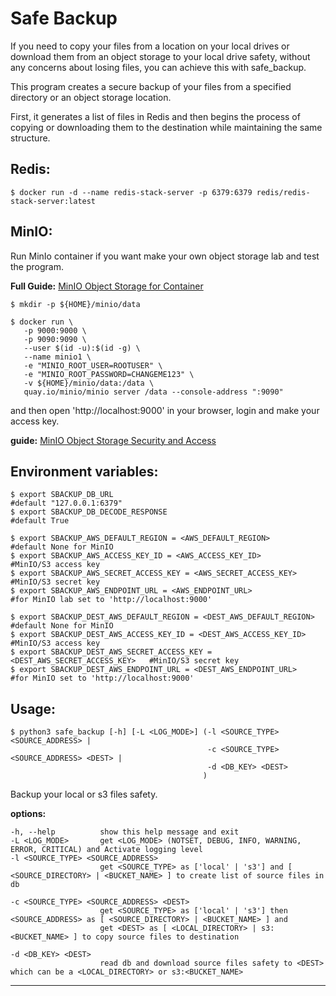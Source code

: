 
# Safe Backup

If you need to copy your files from a location on your local drives or download them from an object storage to your local drive safety, without any concerns about losing files, you can achieve this with safe_backup.

This program creates a secure backup of your files from a specified directory or an object storage location.

First, it generates a list of files in Redis and then begins the process of copying or downloading them to the destination while maintaining the same structure.

## Redis:

    $ docker run -d --name redis-stack-server -p 6379:6379 redis/redis-stack-server:latest

## MinIO:

Run MinIo container if you want make your own object storage lab and test the program.

**Full Guide:**  [MinIO Object Storage for Container](https://min.io/docs/minio/container/index.html)

    $ mkdir -p ${HOME}/minio/data

    $ docker run \
       -p 9000:9000 \
       -p 9090:9090 \
       --user $(id -u):$(id -g) \
       --name minio1 \
       -e "MINIO_ROOT_USER=ROOTUSER" \
       -e "MINIO_ROOT_PASSWORD=CHANGEME123" \
       -v ${HOME}/minio/data:/data \
       quay.io/minio/minio server /data --console-address ":9090"

and then open 'http://localhost:9000' in your browser, login and make your access key.

**guide:** [MinIO Object Storage Security and Access](https://min.io/docs/minio/linux/administration/console/security-and-access.html#id1)

## Environment variables:

    $ export SBACKUP_DB_URL                                                      #default "127.0.0.1:6379"
    $ export SBACKUP_DB_DECODE_RESPONSE                                          #default True
    
    $ export SBACKUP_AWS_DEFAULT_REGION = <AWS_DEFAULT_REGION>                   #default None for MinIO
    $ export SBACKUP_AWS_ACCESS_KEY_ID = <AWS_ACCESS_KEY_ID>                     #MinIO/S3 access key
    $ export SBACKUP_AWS_SECRET_ACCESS_KEY = <AWS_SECRET_ACCESS_KEY>             #MinIO/S3 secret key
    $ export SBACKUP_AWS_ENDPOINT_URL = <AWS_ENDPOINT_URL>                       #for MinIO lab set to 'http://localhost:9000'
    
    $ export SBACKUP_DEST_AWS_DEFAULT_REGION = <DEST_AWS_DEFAULT_REGION>         #default None for MinIO
    $ export SBACKUP_DEST_AWS_ACCESS_KEY_ID = <DEST_AWS_ACCESS_KEY_ID>           #MinIO/S3 access key
    $ export SBACKUP_DEST_AWS_SECRET_ACCESS_KEY = <DEST_AWS_SECRET_ACCESS_KEY>   #MinIO/S3 secret key
    $ export SBACKUP_DEST_AWS_ENDPOINT_URL = <DEST_AWS_ENDPOINT_URL>             #for MinIO set to 'http://localhost:9000'

## Usage:

    $ python3 safe_backup [-h] [-L <LOG_MODE>] (-l <SOURCE_TYPE> <SOURCE_ADDRESS> | 
                                                -c <SOURCE_TYPE> <SOURCE_ADDRESS> <DEST> | 
                                                -d <DB_KEY> <DEST>
                                               )

Backup your local or s3 files safety.


**options:**

    -h, --help          show this help message and exit
    -L <LOG_MODE>       get <LOG_MODE> (NOTSET, DEBUG, INFO, WARNING, ERROR, CRITICAL) and Activate logging level
    -l <SOURCE_TYPE> <SOURCE_ADDRESS>
                        get <SOURCE_TYPE> as ['local' | 's3'] and [ <SOURCE_DIRECTORY> | <BUCKET_NAME> ] to create list of source files in db
                        
    -c <SOURCE_TYPE> <SOURCE_ADDRESS> <DEST>
                        get <SOURCE_TYPE> as ['local' | 's3'] then <SOURCE_ADDRESS> as [ <SOURCE_DIRECTORY> | <BUCKET_NAME> ] and 
                        get <DEST> as [ <LOCAL_DIRECTORY> | s3:<BUCKET_NAME> ] to copy source files to destination
                        
    -d <DB_KEY> <DEST>
                        read db and download source files safety to <DEST> which can be a <LOCAL_DIRECTORY> or s3:<BUCKET_NAME>

___
